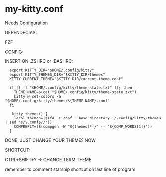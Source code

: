 # my-kitty.conf

Needs Configuration


DEPENDECIAS:

FZF

CONFIG:

INSERT ON .ZSHRC or .BASHRC:

```
  export KITTY_DIR="$HOME/.config/kitty"
  export KITTY_THEMES_DIR="$KITTY_DIR/themes"
  KITTY_CURRENT_THEME="$KITTY_DIR/current-theme.conf"

  if [[ -f "$HOME/.config/kitty/theme-state.txt" ]]; then
    THEME_NAME=$(cat "$HOME/.config/kitty/theme-state.txt")
    kitty @ set-colors -a "$HOME/.config/kitty/themes/${THEME_NAME}.conf"
  fi

  _kitty_themes() {
    local themes=($(fd -e conf --base-directory ~/.config/kitty/themes | sed 's/\.conf$//'))
    COMPREPLY=($(compgen -W "${themes[*]}" -- "${COMP_WORDS[1]}"))
  }
```

DONE, JUST CHANGE YOUR THEMES NOW

SHORTCUT:

CTRL+SHIFT+Y -> CHANGE TERM THEME

remember to comment starship shortcut on last line of program
